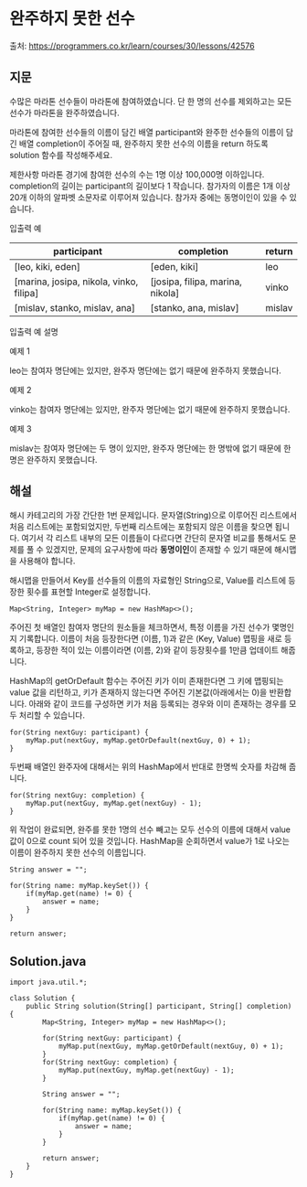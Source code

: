 # 완주하지 못한 선수

출처: https://programmers.co.kr/learn/courses/30/lessons/42576

## 지문

수많은 마라톤 선수들이 마라톤에 참여하였습니다. 단 한 명의 선수를 제외하고는 모든 선수가 마라톤을 완주하였습니다.

마라톤에 참여한 선수들의 이름이 담긴 배열 participant와 완주한 선수들의 이름이 담긴 배열 completion이 주어질 때, 완주하지 못한 선수의 이름을 return 하도록 solution 함수를 작성해주세요.

제한사항
마라톤 경기에 참여한 선수의 수는 1명 이상 100,000명 이하입니다.
completion의 길이는 participant의 길이보다 1 작습니다.
참가자의 이름은 1개 이상 20개 이하의 알파벳 소문자로 이루어져 있습니다.
참가자 중에는 동명이인이 있을 수 있습니다.

입출력 예

participant	| completion	| return
------------|-------------|-------
[leo, kiki, eden]	| [eden, kiki]	| leo
[marina, josipa, nikola, vinko, filipa]	| [josipa, filipa, marina, nikola]	| vinko
[mislav, stanko, mislav, ana]	| [stanko, ana, mislav]	| mislav

입출력 예 설명

예제 1

leo는 참여자 명단에는 있지만, 완주자 명단에는 없기 때문에 완주하지 못했습니다.

예제 2

vinko는 참여자 명단에는 있지만, 완주자 명단에는 없기 때문에 완주하지 못했습니다.

예제 3

mislav는 참여자 명단에는 두 명이 있지만, 완주자 명단에는 한 명밖에 없기 때문에 한명은 완주하지 못했습니다.

## 해설

해시 카테고리의 가장 간단한 1번 문제입니다. 문자열(String)으로 이루어진 리스트에서 처음 리스트에는 포함되었지만, 두번째 리스트에는 포함되지 않은 이름을 찾으면 됩니다. 여기서 각 리스트 내부의 모든 이름들이 다르다면 간단히 문자열 비교를 통해서도 문제를 풀 수 있겠지만, 문제의 요구사항에 따라 <strong>동명이인</strong>이 존재할 수 있기 때문에 해시맵을 사용해야 합니다.

해시맵을 만들어서 Key를 선수들의 이름의 자료형인 String으로, Value를 리스트에 등장한 횟수를 표현할 Integer로 설정합니다.
~~~
Map<String, Integer> myMap = new HashMap<>();
~~~

주어진 첫 배열인 참여자 명단의 원소들을 체크하면서, 특정 이름을 가진 선수가 몇명인지 기록합니다. 이름이 처음 등장한다면 (이름, 1)과 같은 (Key, Value) 맵핑을 새로 등록하고, 등장한 적이 있는 이름이라면 (이름, 2)와 같이 등장횟수를 1만큼 업데이트 해줍니다.

HashMap의 getOrDefault 함수는 주어진 키가 이미 존재한다면 그 키에 맵핑되는 value 값을 리턴하고, 키가 존재하지 않는다면 주어진 기본값(아래에서는 0)을 반환합니다. 아래와 같이 코드를 구성하면 키가 처음 등록되는 경우와 이미 존재하는 경우를 모두 처리할 수 있습니다.
~~~
for(String nextGuy: participant) {
    myMap.put(nextGuy, myMap.getOrDefault(nextGuy, 0) + 1);
}
~~~

두번째 배열인 완주자에 대해서는 위의 HashMap에서 반대로 한명씩 숫자를 차감해 줍니다.
~~~
for(String nextGuy: completion) {
    myMap.put(nextGuy, myMap.get(nextGuy) - 1);
}
~~~

위 작업이 완료되면, 완주를 못한 1명의 선수 빼고는 모두 선수의 이름에 대해서 value값이 0으로 count 되어 있을 것입니다. HashMap을 순회하면서 value가 1로 나오는 이름이 완주하지 못한 선수의 이름입니다.  

~~~
String answer = "";

for(String name: myMap.keySet()) {
    if(myMap.get(name) != 0) {
        answer = name;
    }
}

return answer;
~~~

## Solution.java
~~~
import java.util.*;

class Solution {
    public String solution(String[] participant, String[] completion) {
        Map<String, Integer> myMap = new HashMap<>();

        for(String nextGuy: participant) {
            myMap.put(nextGuy, myMap.getOrDefault(nextGuy, 0) + 1);
        }
        for(String nextGuy: completion) {
            myMap.put(nextGuy, myMap.get(nextGuy) - 1);
        }

        String answer = "";

        for(String name: myMap.keySet()) {
            if(myMap.get(name) != 0) {
                answer = name;
            }
        }

        return answer;
    }
}
~~~
